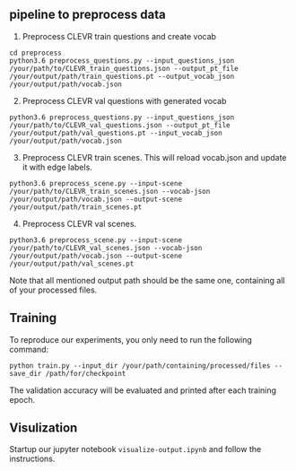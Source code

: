 
## pipeline to preprocess data

1. Preprocess CLEVR train questions and create vocab
```
cd preprocess
python3.6 preprocess_questions.py --input_questions_json /your/path/to/CLEVR_train_questions.json --output_pt_file /your/output/path/train_questions.pt --output_vocab_json /your/output/path/vocab.json

```

2. Preprocess CLEVR val questions with generated vocab
```
python3.6 preprocess_questions.py --input_questions_json /your/path/to/CLEVR_val_questions.json --output_pt_file /your/output/path/val_questions.pt --input_vocab_json /your/output/path/vocab.json

```

3. Preprocess CLEVR train scenes. This will reload vocab.json and update it with edge labels.
```
python3.6 preprocess_scene.py --input-scene /your/path/to/CLEVR_train_scenes.json --vocab-json /your/output/path/vocab.json --output-scene /your/output/path/train_scenes.pt
```

4. Preprocess CLEVR val scenes.
```
python3.6 preprocess_scene.py --input-scene /your/path/to/CLEVR_val_scenes.json --vocab-json /your/output/path/vocab.json --output-scene /your/output/path/val_scenes.pt
```

Note that all mentioned output path should be the same one, containing all of your processed files.



## Training
To reproduce our experiments, you only need to run the following command:
```
python train.py --input_dir /your/path/containing/processed/files --save_dir /path/for/checkpoint
```
The validation accuracy will be evaluated and printed after each training epoch.


## Visulization
Startup our jupyter notebook `visualize-output.ipynb` and follow the instructions.
